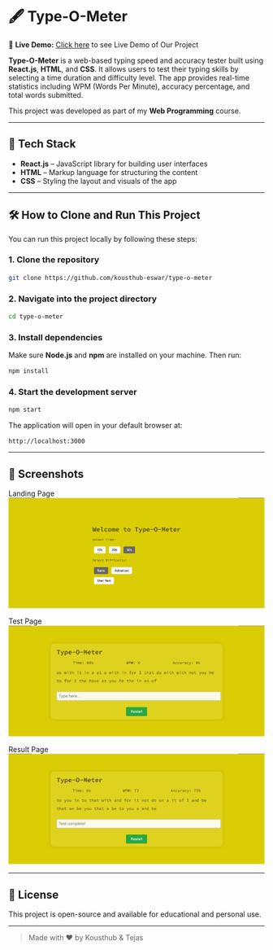 # 🖋️ Type-O-Meter

🔗 **Live Demo:** [Click here](https://typeometer-kousthub-tejas.vercel.app)  to see Live Demo of Our Project

**Type-O-Meter** is a web-based typing speed and accuracy tester built using **React.js**, **HTML**, and **CSS**. It allows users to test their typing skills by selecting a time duration and difficulty level. The app provides real-time statistics including WPM (Words Per Minute), accuracy percentage, and total words submitted.

This project was developed as part of my **Web Programming** course.

---

## 🚀 Tech Stack

- **React.js** – JavaScript library for building user interfaces  
- **HTML** – Markup language for structuring the content  
- **CSS** – Styling the layout and visuals of the app  

---

## 🛠️ How to Clone and Run This Project

You can run this project locally by following these steps:

### 1. Clone the repository

```bash
git clone https://github.com/kousthub-eswar/type-o-meter
```

### 2. Navigate into the project directory

```bash
cd type-o-meter
```

### 3. Install dependencies

Make sure **Node.js** and **npm** are installed on your machine. Then run:

```bash
npm install
```

### 4. Start the development server

```bash
npm start
```

The application will open in your default browser at:

```
http://localhost:3000
```

---

## 📸 Screenshots

Landing Page
![Screenshot](./screenshots/landing-page.png)

Test Page
![Screenshot](./screenshots/test-page.png)

Result Page
![Screenshot](./screenshots/result-page.png)

---

## 📄 License

This project is open-source and available for educational and personal use.

---

> Made with ❤️ by Kousthub & Tejas
